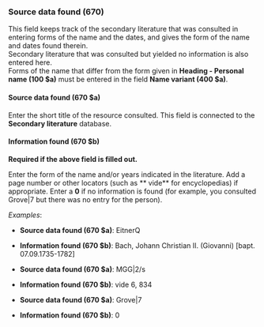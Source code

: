 ### Source data found (670)

This field keeps track of the secondary literature that was consulted in entering forms of the name and the dates, and
gives the form of the name and dates found therein.  
Secondary literature that was consulted but yielded no information is also entered here.  
Forms of the name that differ from the form given in **Heading - Personal name (100 $a)** must be entered in the
field **Name variant (400 $a)**.

#### Source data found (670 $a)

Enter the short title of the resource consulted. This field is connected to the **Secondary literature** database.

#### Information found (670 $b)

**Required if the above field is filled out.**

Enter the form of the name and/or years indicated in the literature. Add a page number or other locators (such as **
vide** for encyclopedias) if appropriate. Enter a **0** if no information is found (for example, you consulted Grove|7
but there was no entry for the person).

_Examples_:

- **Source data found (670 $a)**: EitnerQ
- **Information found (670 $b)**: Bach, Johann Christian II. (Giovanni) [bapt. 07.09.1735-1782]

- **Source data found (670 $a)**: MGG|2/s
- **Information found (670 $b)**: vide 6, 834

- **Source data found (670 $a)**: Grove|7
- **Information found (670 $b)**: 0
